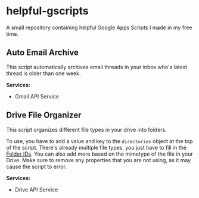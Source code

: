 # helpful-gscripts
A small repository containing helpful Google Apps Scripts I made in my free time.

## Auto Email Archive

This script automatically archives email threads in your inbox who's latest thread is older than one week.

**Services:**
- Gmail API Service

## Drive File Organizer

This script organizes different file types in your drive into folders. 

To use, you have to add a value and key to the `directories` object at the top of the script. There's already multiple file types, you just have to fill
in the [Folder IDs](https://robindirksen.com/blog/where-do-i-get-google-drive-folder-id). You can also add more based on the mimetype of the file in your Drive.
Make sure to remove any properties that you are not using, as it may cause the script to error.

**Services:**
- Drive API Service
